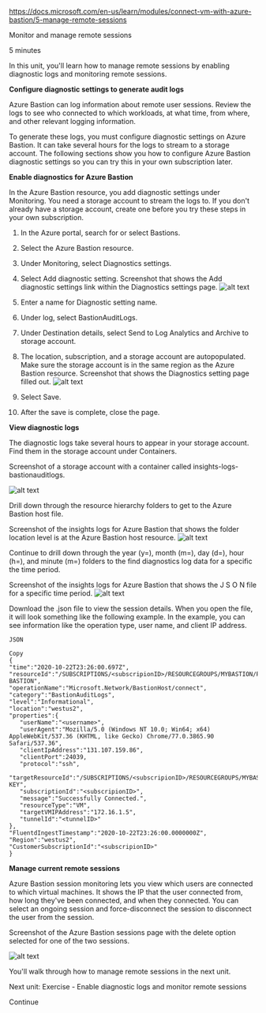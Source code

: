 https://docs.microsoft.com/en-us/learn/modules/connect-vm-with-azure-bastion/5-manage-remote-sessions

Monitor and manage remote sessions

5 minutes

In this unit, you'll learn how to manage remote sessions by enabling diagnostic logs and monitoring remote sessions.


**Configure diagnostic settings to generate audit logs**

Azure Bastion can log information about remote user sessions. Review the logs to see who connected to which workloads, at what time, from where, and other relevant logging information.

To generate these logs, you must configure diagnostic settings on Azure Bastion. It can take several hours for the logs to stream to a storage account. The following sections show you how to configure Azure Bastion diagnostic settings so you can try this in your own subscription later.


**Enable diagnostics for Azure Bastion**

In the Azure Bastion resource, you add diagnostic settings under Monitoring. You need a storage account to stream the logs to. If you don't already have a storage account, create one before you try these steps in your own subscription.

1. In the Azure portal, search for or select Bastions.

2. Select the Azure Bastion resource.
3. Under Monitoring, select Diagnostics settings.
4. Select Add diagnostic setting.
 Screenshot that shows the Add diagnostic settings link within the Diagnostics settings page.
 ![alt text](https://docs.microsoft.com/en-us/learn/modules/connect-vm-with-azure-bastion/media/5-bastion-diagnostics-settings.png)
5. Enter a name for Diagnostic setting name.
6. Under log, select BastionAuditLogs.
7. Under Destination details, select Send to Log Analytics and Archive to storage account.
8. The location, subscription, and a storage account are autopopulated. Make sure the storage account is in the same region as the Azure Bastion resource.
 Screenshot that shows the Diagnostics setting page filled out.
![alt text](https://docs.microsoft.com/en-us/learn/modules/connect-vm-with-azure-bastion/media/5-bastion-add-diagnostic-setting.png)
9. Select Save.
10. After the save is complete, close the page.


**View diagnostic logs**

The diagnostic logs take several hours to appear in your storage account. Find them in the storage account under Containers.
 
 Screenshot of a storage account with a container called insights-logs-bastionauditlogs.

![alt text](https://docs.microsoft.com/en-us/learn/modules/connect-vm-with-azure-bastion/media/5-storage-container.png)

Drill down through the resource hierarchy folders to get to the Azure Bastion host file.
 
 Screenshot of the insights logs for Azure Bastion that shows the folder location level is at the Azure Bastion host resource.
![alt text](https://docs.microsoft.com/en-us/learn/modules/connect-vm-with-azure-bastion/media/5-insights-folders.png)

Continue to drill down through the year (y=), month (m=), day (d=), hour (h=), and minute (m=) folders to the find diagnostics log data for a specific the time period.
 
 Screenshot of the insights logs for Azure Bastion that shows the J S O N file for a specific time period.
![alt text](https://docs.microsoft.com/en-us/learn/modules/connect-vm-with-azure-bastion/media/5-insights-log-json-file.png)

Download the .json file to view the session details. When you open the file, it will look something like the following example. In the example, you can see information like the operation type, user name, and client IP address.

    JSON

    Copy
    { 
    "time":"2020-10-22T23:26:00.697Z",
    "resourceId":"/SUBSCRIPTIONS/<subscripionID>/RESOURCEGROUPS/MYBASTION/PROVIDERS/MICROSOFT.NETWORK/BASTIONHOSTS/MYBASTION-BASTION",
    "operationName":"Microsoft.Network/BastionHost/connect",
    "category":"BastionAuditLogs",
    "level":"Informational",
    "location":"westus2",
    "properties":{ 
       "userName":"<username>",
       "userAgent":"Mozilla/5.0 (Windows NT 10.0; Win64; x64) AppleWebKit/537.36 (KHTML, like Gecko) Chrome/77.0.3865.90 Safari/537.36",
       "clientIpAddress":"131.107.159.86",
       "clientPort":24039,
       "protocol":"ssh",
       "targetResourceId":"/SUBSCRIPTIONS/<subscripionID>/RESOURCEGROUPS/MYBASTION/PROVIDERS/MICROSOFT.COMPUTE/VIRTUALMACHINES/LINUX-KEY",
       "subscriptionId":"<subscripionID>",
       "message":"Successfully Connected.",
       "resourceType":"VM",
       "targetVMIPAddress":"172.16.1.5",
       "tunnelId":"<tunnelID>"
    },
    "FluentdIngestTimestamp":"2020-10-22T23:26:00.0000000Z",
    "Region":"westus2",
    "CustomerSubscriptionId":"<subscripionID>"
    }


**Manage current remote sessions**

Azure Bastion session monitoring lets you view which users are connected to which virtual machines. It shows the IP that the user connected from, how long they've been connected, and when they connected. You can select an ongoing session and force-disconnect the session to disconnect the user from the session.

 Screenshot of the Azure Bastion sessions page with the delete option selected for one of the two sessions.
 
![alt text](https://docs.microsoft.com/en-us/learn/modules/connect-vm-with-azure-bastion/media/5-delete-remote-session.png)

You'll walk through how to manage remote sessions in the next unit.

Next unit: Exercise - Enable diagnostic logs and monitor remote sessions

Continue

